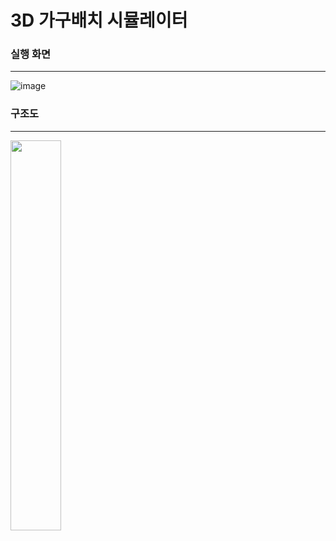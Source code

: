 # 3D 가구배치 시뮬레이터

### 실행 화면
-----
![image](https://user-images.githubusercontent.com/59634669/163716996-62c1ac10-fbb5-471b-8531-9b835fd0f134.png)

### 구조도
-----
<img src="https://user-images.githubusercontent.com/59634669/163717077-dc113867-96e8-4bfd-8bc0-829314d1f0cd.png" width="40%" height="40%">
